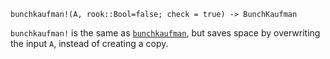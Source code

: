 ```
bunchkaufman!(A, rook::Bool=false; check = true) -> BunchKaufman
```

`bunchkaufman!` is the same as [`bunchkaufman`](@ref), but saves space by overwriting the input `A`, instead of creating a copy.
